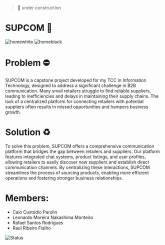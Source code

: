 > 🚧 under construction

# SUPCOM 🧭
![homewhite](https://github.com/user-attachments/assets/5db7a5a6-41d3-4087-a4ed-457a090c423a)
![homeblack](https://github.com/user-attachments/assets/f7562e7d-c5f5-459e-8f80-ddc75269d55c)

# Problem ⛔
SUPCOM is a capstone project developed for my TCC in Information Technology, designed to address a significant challenge in B2B communication. Many small retailers struggle to find reliable suppliers, leading to inefficiencies and delays in maintaining their supply chains. The lack of a centralized platform for connecting retailers with potential suppliers often results in missed opportunities and hampers business growth.

# Solution ♻
To solve this problem, SUPCOM offers a comprehensive communication platform that bridges the gap between retailers and suppliers. Our platform features integrated chat systems, product listings, and user profiles, allowing retailers to easily discover new suppliers and establish direct communication channels. By centralizing these interactions, SUPCOM streamlines the process of sourcing products, enabling more efficient operations and fostering stronger business relationships.

# Members:
- Caio Custódio Parolin
- Leonardo Moreira Nakashima Monteiro
- Rafael Santos Rodrigues
- Raul Ribeiro Fialho

![Status](https://img.shields.io/badge/status-em%20constru%C3%A7%C3%A3o-yellow)

